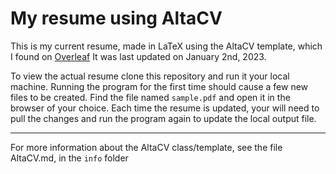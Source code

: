 # My resume using AltaCV

This is my current resume, made in LaTeX using the AltaCV template, which I found on [Overleaf](https://www.overleaf.com/latex/templates/altacv-template/trgqjpwnmtgv)
It was last updated on January 2nd, 2023.

To view the actual resume clone this repository and run it your local machine. Running the program for the first time should cause a few new files to be created. Find the file named `sample.pdf` and open it in the browser of your choice. Each time the resume is updated, your will need to pull the changes and run the program again to update the local output file.

---

For more information about the AltaCV class/template, see the file AltaCV.md, in the `info` folder
